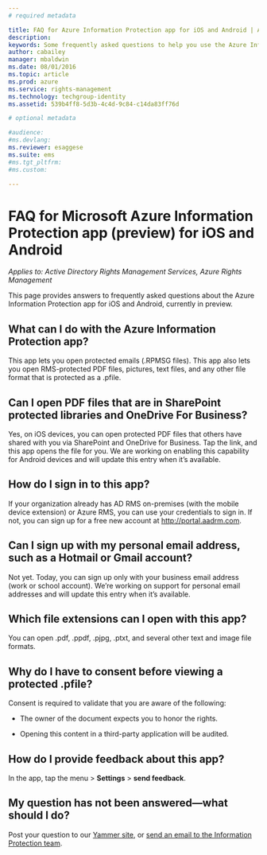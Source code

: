 ```yaml
---
# required metadata

title: FAQ for Azure Information Protection app for iOS and Android | Azure RMS
description:
keywords: Some frequently asked questions to help you use the Azure Information Protection app for iOS and Android
author: cabailey
manager: mbaldwin
ms.date: 08/01/2016
ms.topic: article
ms.prod: azure
ms.service: rights-management
ms.technology: techgroup-identity
ms.assetid: 539b4ff8-5d3b-4c4d-9c84-c14da83ff76d

# optional metadata

#audience:
#ms.devlang:
ms.reviewer: esaggese
ms.suite: ems
#ms.tgt_pltfrm:
#ms.custom:

---
```


# FAQ for Microsoft Azure Information Protection app (preview) for iOS and Android

*Applies to: Active Directory Rights Management Services, Azure Rights Management*

This page provides answers to frequently asked questions about the Azure Information Protection app for iOS and Android, currently in preview.

## What can I do with the Azure Information Protection app?

This app lets you open protected emails (.RPMSG files). This app also lets you open RMS-protected PDF files, pictures, text files, and any other file format that is protected as a .pfile.

## Can I open PDF files that are in SharePoint protected libraries and OneDrive For Business?

Yes, on iOS devices, you can open protected PDF files that others have shared with you via SharePoint and OneDrive for Business. Tap the link, and this app opens the file for you. We are working on enabling this capability for Android devices and will update this entry when it’s available.

## How do I sign in to this app?

If your organization already has AD RMS on-premises (with the mobile device extension) or Azure RMS, you can use your credentials to sign in. If not, you can sign up for a free new account at http://portal.aadrm.com.

## Can I sign up with my personal email address, such as a Hotmail or Gmail account?

Not yet. Today, you can sign up only with your business email address (work or school account). We’re working on support for personal email addresses and will update this entry when it’s available.

## Which file extensions can I open with this app?

You can open .pdf, .ppdf, .pjpg, .ptxt, and several other text and image file formats.

## Why do I have to consent before viewing a protected .pfile?

Consent is required to validate that you are aware of the following:

- The owner of the document expects you to honor the rights.

- Opening this content in a third-party application will be audited.

##  How do I provide feedback about this app?

In the app, tap the menu > **Settings** > **send feedback**.


## My question has not been answered—what should I do?

Post your question to our [Yammer site](http://www.yammer.com/AskIPTeam), or [send an email to the Information Protection team](mailto:askIPteam@microsoft.com?subject=Question%20about%20Azure%20Information%20Protection%20app).
